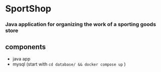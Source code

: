 # SportShop
### Java application for organizing the work of a sporting goods store

## components

- java app
- mysql (start with ```cd database/ && docker compose up``` )

